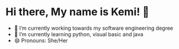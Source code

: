 # Hi there, My name is Kemi! 👋




- 🔭 I’m currently working towards my software engineering degree
- 🌱 I’m currently learning python, visual basic and java
- 😄 Pronouns: She/Her
  

